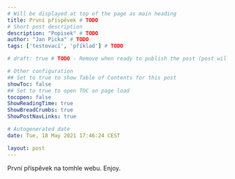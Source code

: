 ```yaml
---
# Will be displayed at top of the page as main heading
title: První příspěvek # TODO
# Short post description
description: "Popisek" # TODO
author: "Jan Picka" # TODO
tags: ['testovací', 'příklad'] # TODO

# draft: true # TODO - Remove when ready to publish the post (post will be hidden with this set to true)

# Other configuration
## Set to true to show Table of Contents for this post
showToc: false
## Set to true to open TOC on page load
tocopen: false
ShowReadingTime: true
ShowBreadCrumbs: true
ShowPostNavLinks: true

# Autogenerated date
date: Tue, 18 May 2021 17:46:24 CEST

layout: post
---
```


První příspěvek na tomhle webu. Enjoy.
